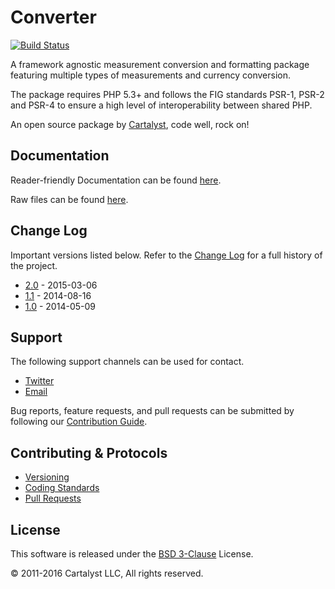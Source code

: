 # Converter

[![Build Status](https://travis-ci.org/cartalyst/converter.svg?branch=2.0)](https://travis-ci.org/cartalyst/converter)

A framework agnostic measurement conversion and formatting package featuring multiple types of measurements and currency conversion.

The package requires PHP 5.3+ and follows the FIG standards PSR-1, PSR-2 and PSR-4 to ensure a high level of interoperability between shared PHP.

An open source package by [Cartalyst](https://cartalyst.com), code well, rock on!

## Documentation

Reader-friendly Documentation can be found [here](https://cartalyst.com/manual/converter/2.0).

Raw files can be found [here](https://github.com/cartalyst/converter/tree/docs/2.0).

## Change Log

Important versions listed below. Refer to the [Change Log](CHANGELOG.md) for a full history of the project.

- [2.0](CHANGELOG.md) - 2015-03-06
- [1.1](CHANGELOG.md) - 2014-08-16
- [1.0](CHANGELOG.md) - 2014-05-09

## Support

The following support channels can be used for contact.

- [Twitter](https://twitter.com/@cartalyst)
- [Email](mailto:help@cartalyst.com)

Bug reports, feature requests, and pull requests can be submitted by following our [Contribution Guide](CONTRIBUTING.md).

## Contributing & Protocols

- [Versioning](CONTRIBUTING.md#versioning)
- [Coding Standards](CONTRIBUTING.md#coding-standards)
- [Pull Requests](CONTRIBUTING.md#pull-requests)

## License

This software is released under the [BSD 3-Clause](LICENSE) License.

© 2011-2016 Cartalyst LLC, All rights reserved.
